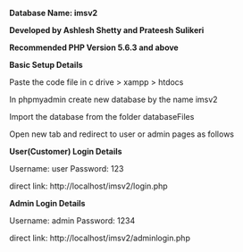 **Database Name: imsv2**

**Developed by Ashlesh Shetty and Prateesh Sulikeri**

**Recommended PHP Version 5.6.3 and above**


**Basic Setup Details**

Paste the code file in c drive > xampp > htdocs 

In phpmyadmin create new database by the name imsv2

Import the database from the folder databaseFiles

Open new tab and redirect to user or admin pages as follows 

**User(Customer) Login Details**

Username: user
Password: 123 

direct link: http://localhost/imsv2/login.php


**Admin Login Details**

Username: admin
Password: 1234

direct link: http://localhost/imsv2/adminlogin.php

